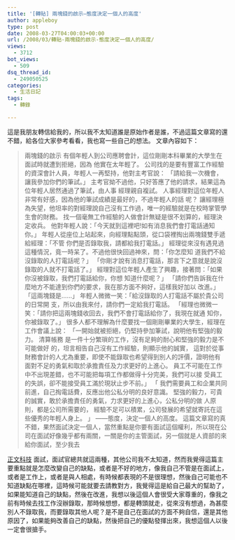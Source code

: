 ```yaml
---
title: '[轉貼] 兩塊錢的啟示–態度決定一個人的高度'
author: appleboy
type: post
date: 2008-03-27T04:00:03+00:00
url: /2008/03/轉貼-兩塊錢的啟示-態度決定一個人的高度/
views:
  - 3712
bot_views:
  - 509
dsq_thread_id:
  - 249050525
categories:
  - 生活日記
tags:
  - 轉錄

---
```

這是我朋友轉信給我的，所以我不太知道誰是原始作者是誰，不過這篇文章寫的還不錯，給各位大家參考看看，我也寫一些自己的想法。 文章內容如下： 

> 兩塊錢的啟示 有個年輕人到公司應聘會計，這位剛剛本科畢業的大學生在面試時就遭到拒絕，因為 他實在太年輕了。 公司找的是要有豐富工作經驗的資深會計人員，年輕人一再堅持，他對主考官說： 「請給我一次機會，讓我參加你們的筆試。」 主考官拗不過他，只好答應了他的請求，結果這為位年輕人居然通過了筆試，由人事 經理親自複試。 人事經理對這位年輕人非常有好感，因為他的筆試成績是最好的，不過年輕人的話 呢？ 讓經理極為失望，他坦率的對經理說自己沒有工作過，唯一的經驗就是在校時掌管學 生會的財務。 找一個毫無工作經驗的人做會計無疑是很不划算的，經理決定收兵。 他對年輕人說：「今天就到這裡吧!如有消息我們會打電話通知你。」 年輕人從座位上站起來，向經理點點頭，從口袋裡掏出兩塊錢雙手遞給經理：「不管 你們是否錄取我，請都給我打電話。」 經理從來沒有遇見過這種情況，竟一時呆了。不過他很快回過神來，問：「你怎麼知 道我們不給沒錄取的人打電話呢？」 「你剛才說有消息打電話，那言下之意就是說沒錄取的人就不打電話了。」 經理對這位年輕人產生了興趣，接著問：「如果你沒被錄取，我們打電話給你，你想 知道什麼呢？」 「請你們告訴我在什麼地方不能達到你們的要求，我在那方面不夠好，這樣我好加以 改進。」 「這兩塊錢是……」 年輕人微微一笑：「給沒錄取的人打電話不屬於貴公司的日常開 支，所以由我來付，請你們一定給我打電話。 「經理也微微一笑：「請你把這兩塊錢收回去，我們不會打電話給你了，我現在就通 知你，你被錄取了。」 很多人都不理解為什麼要找一個剛剛畢業的大學生，經理在工作會議上說： 「一開始就被拒絕，仍堅持參加筆試，說明他有堅強的毅力。 清算帳務 是一件十分繁瑣的工作，沒有足夠的耐心和堅強的毅力是不可能做好 的，坦言相告自己沒有工作經驗，則顯示他的誠實， 這對於從事財務會計的人尤為重要，即使不能錄取也希望得到別人的評價，證明他有 面對不足的勇氣和取於承擔責任及力求更好的上進心。 員工不可能在工作中不出現差錯，也不可能把每項工作都做得十分完美，我們可以接 受員工的失誤，卻不能接受員工滿於現狀止步不前。」 「 我們需要員工和企業共同前進，自己掏電話費，反應出他公私分明的良好意識。 堅強的毅力，可貴的誠實，敢於承擔責任的勇氣，力求更好的上進心，公私分明的做 人原則，都是公司所需要的， 經驗不足可以積累，公司發展的希望就寄託在這些優秀的年輕人身上。 」 ——態度，決定一個人的高度。<!--more--> 這篇文章寫的真不錯，果然面試決定一個人，當然重點是你要有面試這個權利，所以現在公司在面試好像幾乎都有兩關，一關是你的主管面試，另一個就是人資部的來給你面試，至少我去 

[正文科技][1] 面試，面試官總共就這兩種，其他公司我不太知道，然而我覺得這篇主要重點就是怎麼改變自己的缺點，或者是不好的地方，像我自己不管是在面試上，或者是工作上，或者是與人相處，有時候都表現的不是很理想，然後自己可能也不知道缺點在哪裡，這時候可能就要去請教對方，我覺得這是給自己最大的幫助了，如果能知道自己的缺點，然後在改進，我想以後這個人會很受大家尊重的，像我之前有時候去找工作沒辦錄取，那時候想想，都是轉頭就走，從來沒有想過，為甚麼別人不錄取我，而要錄取其他人呢？是不是自己在面試的方面不夠自信，還是其他原因了，如果能夠改善自己的缺點，然後把自己的優點發揮出來，我想這個人以後一定會很搶手。

 [1]: http://www.gemtek.com.tw/national/2.htm